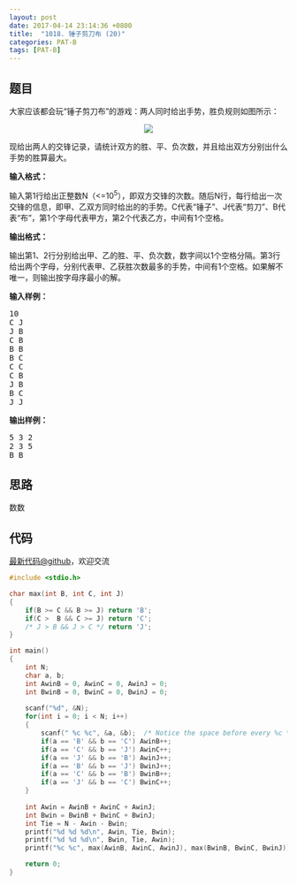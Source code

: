 ```yaml
---
layout: post
date: 2017-04-14 23:14:36 +0800
title:  "1018. 锤子剪刀布 (20)"
categories: PAT-B
tags: [PAT-B]
---
```


## 题目

<div id="problemContent">
<p>
大家应该都会玩“锤子剪刀布”的游戏：两人同时给出手势，胜负规则如图所示：</p>
<center><img src="http://nos.patest.cn/7r_muvaqb4myb9.jpg"/></center>
<p>
现给出两人的交锋记录，请统计双方的胜、平、负次数，并且给出双方分别出什么手势的胜算最大。
</p>
<p><b>
输入格式：
</b></p>
<p>输入第1行给出正整数N（&lt;=10<sup>5</sup>），即双方交锋的次数。随后N行，每行给出一次交锋的信息，即甲、乙双方同时给出的的手势。C代表“锤子”、J代表“剪刀”、B代表“布”，第1个字母代表甲方，第2个代表乙方，中间有1个空格。
</p>
<p><b>
输出格式：
</b></p>
<p>输出第1、2行分别给出甲、乙的胜、平、负次数，数字间以1个空格分隔。第3行给出两个字母，分别代表甲、乙获胜次数最多的手势，中间有1个空格。如果解不唯一，则输出按字母序最小的解。
</p>
<b>输入样例：</b><pre>
10
C J
J B
C B
B B
B C
C C
C B
J B
B C
J J
</pre>
<b>输出样例：</b><pre>
5 3 2
2 3 5
B B
</pre>
</div>

## 思路

数数

## 代码

[最新代码@github](https://github.com/OliverLew/PAT/blob/master/PATBasic/1018.c)，欢迎交流
```c
#include <stdio.h>

char max(int B, int C, int J)
{
    if(B >= C && B >= J) return 'B';
    if(C >  B && C >= J) return 'C';
    /* J > B && J > C */ return 'J';
}

int main()
{
    int N;
    char a, b;
    int AwinB = 0, AwinC = 0, AwinJ = 0;
    int BwinB = 0, BwinC = 0, BwinJ = 0;
    
    scanf("%d", &N);
    for(int i = 0; i < N; i++)
    {
        scanf(" %c %c", &a, &b);  /* Notice the space before every %c */
        if(a == 'B' && b == 'C') AwinB++;
        if(a == 'C' && b == 'J') AwinC++;
        if(a == 'J' && b == 'B') AwinJ++;
        if(a == 'B' && b == 'J') BwinJ++;
        if(a == 'C' && b == 'B') BwinB++;
        if(a == 'J' && b == 'C') BwinC++;
    }
    
    int Awin = AwinB + AwinC + AwinJ;
    int Bwin = BwinB + BwinC + BwinJ;
    int Tie = N - Awin - Bwin;
    printf("%d %d %d\n", Awin, Tie, Bwin);
    printf("%d %d %d\n", Bwin, Tie, Awin);
    printf("%c %c", max(AwinB, AwinC, AwinJ), max(BwinB, BwinC, BwinJ));

    return 0;
}

```